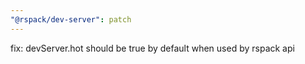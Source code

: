 ```yaml
---
"@rspack/dev-server": patch
---
```


fix: devServer.hot should be true by default when used by rspack api
